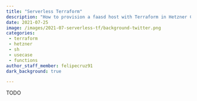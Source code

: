 ```yaml
---
title: "Serverless Terraform"
description: "How to provision a faasd host with Terraform in Hetzner Cloud"
date: 2021-07-25
image: /images/2021-07-serverless-tf/background-twitter.png
categories:
 - terraform
 - hetzner
 - sh
 - usecase
 - functions
author_staff_member: felipecruz91
dark_background: true

---
```


TODO
